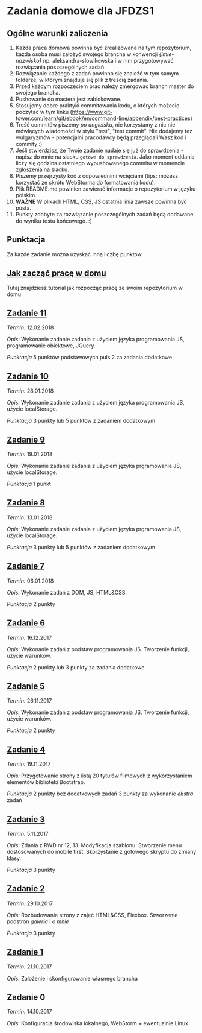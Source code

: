 # Zadania domowe dla JFDZS1

## Ogólne warunki zaliczenia
1. Każda praca domowa powinna być zrealizowana na tym repozytorium, każda osoba musi założyć swojego brancha w konwencji *{imie-nazwisko}* np. aleksandra-slowikowska i w nim przygotowywać rozwiązania poszczególnych zadań.
1. Rozwiązanie każdego z zadań powinno się znaleźć w tym samym folderze, w którym znajduje się plik z treścią zadania.
1. Przed każdym rozpoczęciem prac należy zmergowac branch master do swojego brancha.
1. Pushowanie do mastera jest zablokowane.
1. Stosujemy dobre praktyki commitowania kodu, o których możecie poczytać w tym linku (https://www.git-tower.com/learn/git/ebook/en/command-line/appendix/best-practices)
1. Treść commitów piszemy *po angielsku*, nie korzystamy z nic nie mówiących wiadomości w stylu "test", "test commit". Nie dodajemy też wulgaryzmów - potencjalni pracodawcy będą przeglądali Wasz kod i commity :)
1. Jeśli stwierdzisz, że Twoje zadanie nadaje się już do sprawdzenia - napisz do mnie na slacku `gotowe do sprawdzenia`. Jako moment oddania liczy się godzina ostatniego wypushowanego commitu w momencie zgłoszenia na slacku.
1. Piszemy przejrzysty kod z odpowiednimi wcięciami (tips: możesz korzystać ze skrótu WebStorma do formatowania kodu).
1. Plik README.md powinien zawierać informacje o repozytorium w języku polskim.
1. **WAŻNE** W plikach HTML, CSS, JS ostatnia linia zawsze powinna być pusta.
1. Punkty zdobyte za rozwiązanie poszczególnych zadań będą dodawane do wyniku testu końcowego. :)

## Punktacja
Za każde zadanie można uzyskać inną liczbę punktów

## [Jak zacząć pracę w domu](./Start.md)
Tutaj znajdziesz tutorial jak rozpocząć pracę ze swoim repozytorium w domu

## [Zadanie 11](Movies-list-OOP-JS/homework_11.md)
*Termin:* 12.02.2018

*Opis:* Wykonanie zadanie zadania z użyciem języka programowania JS, programowanie obiektowe, JQuery.

*Punktacja* 5 punktów podstawowych puls 2 za zadania dodatkowe

## [Zadanie 10](Movies-list-pureJS/homework_10.md)
*Termin:* 28.01.2018

*Opis:* Wykonanie zadanie zadania z użyciem języka programowania JS, użycie localStorage.

*Punktacja* 3 punkty lub 5 punktów z zadaniem dodatkowym

## [Zadanie 9](./homework_9/homework_9.md)
*Termin:* 19.01.2018

*Opis:* Wykonanie zadanie zadania z użyciem języka prgramowania JS, użycie localStorage.

*Punktacja* 1 punkt

## [Zadanie 8](./homework_8/homework_8.md)
*Termin:* 13.01.2018

*Opis:* Wykonanie zadanie zadania z użyciem języka prgramowania JS, użycie localStorage.

*Punktacja* 3 punkty lub 5 punktów z zadaniem dodatkowym

## [Zadanie 7](./homework_7/homework_7.md)
*Termin:* 06.01.2018

*Opis:* Wykonanie zadań z DOM, JS, HTML&CSS.

*Punktacja* 2 punkty

## [Zadanie 6](./homework_6/homework_6.md)
*Termin:* 16.12.2017

*Opis:* Wykonanie zadań z podstaw programowania JS. Tworzenie funkcji, użycie warunków.

*Punktacja* 2 punkty lub 3 punkty za zadania dodatkowe

## [Zadanie 5](./homework_5/homework_5.md)
*Termin:* 26.11.2017

*Opis:* Wykonanie zadań z podstaw programowania JS. Tworzenie funkcji, użycie warunków.

*Punktacja* 2 punkty

## [Zadanie 4](./homework_4/homework_4.md)
*Termin:* 19.11.2017

*Opis:* Przygotowanie strony z listą 20 tytułów filmowych z wykorzystaniem elementów biblioteki Bootstrap.

*Punktacja* 2 punkty bez dodatkowych zadań
            3 punkty za wykonanie *ekstra* zadań

## [Zadanie 3](./homework_3/homework_3.md)
*Termin:* 5.11.2017

*Opis:* Zdania z RWD nr 12, 13. Modyfikacja szablonu. Stworzenie menu dostosowanych do mobile first. Skorzystanie z gotowego skryptu do zmiany klasy.

*Punktacja* 3 punkty

## [Zadanie 2](./homework_2/homework_2.md)
*Termin:* 29.10.2017

*Opis:* Rozbudowanie strony z zajęć HTML&CSS, Flexbox. Stworzenie podstron *galeria* i *o mnie*

*Punktacja* 3 punkty

## [Zadanie 1](./homework_1/homework_1.md)
*Termin:* 21.10.2017

*Opis:* Założenie i skonfigurowanie własnego brancha

## Zadanie 0
*Termin:* 14.10.2017

*Opis:* Konfiguracja środowiska lokalnego, WebStorm + ewentualnie Linux.
